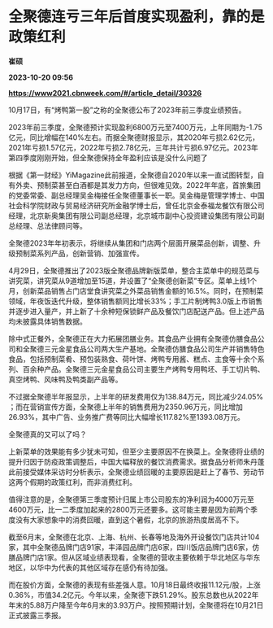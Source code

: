 # 全聚德连亏三年后首度实现盈利，靠的是政策红利
**崔硕**

**2023-10-20 09:56**

**https://www2021.cbnweek.com/#/article_detail/30326**

10月17日，有“烤鸭第一股”之称的全聚德公布了2023年前三季度业绩预告。

2023年前三季度，全聚德预计实现盈利6800万元至7400万元，上年同期为-1.75亿元，同比增幅在140%左右。而据全聚德财报显示，其2020年亏损2.62亿元，2021年亏损1.57亿元，2022年亏损2.78亿元，三年共计亏损6.97亿元。2023年第四季度刚刚开始，但全聚德保持全年盈利应该是没什么问题了

根据《第一财经》YiMagazine此前报道，全聚德自2020年以来一直试图转型，自有外卖、预制菜甚至白酒都是其发力方向，但很难见效。2022年年底，首旅集团的党委常委、副总经理吴金梅接任全聚德董事长一职。吴金梅是管理学博士、中国社会科学院财政与贸易经济研究所金融学博士后，曾任北京金泰福龙餐饮有限公司经理，北京新奥集团有限公司副总经理，北京城市副中心投资建设集团有限公司副总经理、总法律顾问等。

全聚德2023年年初表示，将继续从集团和门店两个层面开展菜品创新，调整、升级预制菜系列产品，创新营销、加强宣传。

4月29日，全聚德推出了2023版全聚德品牌新版菜单，整合主菜单中的规范菜与讲究菜，讲究菜从9道增加至15道，并设置了“全聚德创新菜”专区。菜单上线1个月，创新菜品销售占门店堂食讲究菜之外菜品销售金额的16.5%。同时，在预制菜领域，年夜饭迭代升级，整体销售额同比增长33%；手工片制烤鸭3.0版上市销售并逐步进入量产，并上新了十余种短保锁鲜产品及餐饮门店配送产品。但上述产品均未披露具体销售数据。

除中式正餐外，全聚德正在大力拓展团膳业务。其食品产业拥有全聚德仿膳食品公司和全聚德三元金星食品公司两大生产基地。全聚德仿膳食品公司生产并销售特色食品，包括预制菜肴、预包装熟食、荷叶饼、烤鸭专用酱、糕点、主食等十余个系列、百余种产品。全聚德三元金星食品公司主要生产烤鸭专用鸭坯、手工切片鸭、真空烤鸭、风味鸭及鸭类副产品等。

不过据全聚德半年报显示，上半年的研发费用仅为138.84万元，同比减少24.05% ；而在营销宣传方面，全聚德上半年的销售费用为2350.96万元，同比增加26.93%，其中广告、业务推广费等同比大幅增长117.82%至1393.08万元。

全聚德真的又可以了吗？

上新菜单的效果能有多少犹未可知，但至少主要原因不在换菜上。全聚德将业绩的提升归因于防疫政策调整后，中国大幅释放的餐饮消费需求。据食品分析师朱丹蓬此前接受媒体采访时分析表示，全聚德业绩回暖的主要原因是赶上了春节、劳动节这两个假期的政策红利，而非消费红利。

值得注意的是，全聚德第三季度预计归属上市公司股东的净利润为4000万元至4600万元，比一二季度加起来的2800万元还要多。这可能主要是因为前两个季度没有大家想象中的消费回暖，直到这个暑假，北京的旅游热度居高不下。

截至6月末，全聚德在北京、上海、杭州、长春等地及海外开设餐饮门店共计104家，其中全聚德品牌门店91家，丰泽园品牌门店6家，四川饭店品牌门店6家，仿膳品牌门店1家。但从区域业绩表现看，全聚德的营收主要依赖于华北地区与华东地区，以华中为代表的其他区域存在感仍有待加强。

而在股价方面，全聚德的表现有些差强人意。10月18日最终收报11.12元/股，上涨0.36%，市值34.2亿元。今年以来，全聚德下跌51.29%。股东总数也从2022年年末的5.88万户降至今年6月末的3.93万户。按照预期计划，全聚德将在10月21日正式披露三季报。